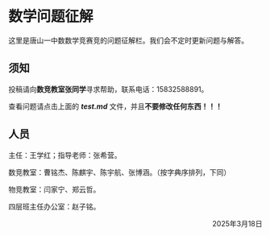 # 数学问题征解
这里是唐山一中数数学竞赛竞的问题征解栏。我们会不定时更新问题与解答。

## 须知
投稿请向**数竞教室张同学**寻求帮助，联系电话：15832588891。

查看问题请点击上面的 ***test.md*** 文件，并且**不要修改任何东西！！！**

## 人员
主任：王学红；指导老师：张希营。

数竞教室：曹铭杰、陈麒宇、陈宇航、张博涵。（按字典序排列，下同）

物竞教室：闫家宁、郑云哲。

四层班主任办公室：赵子铭。

<p align="right"> 2025年3月18日 </p>
